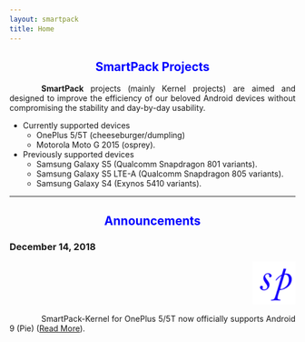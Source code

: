 ```yaml
---
layout: smartpack
title: Home
---
```


<style>
    tab1 { padding-left: 4em; }
</style>

<h2 style="color: blue; text-align: center">SmartPack Projects</h2>

<p style="text-align: justify;"><tab1><strong>SmartPack</strong> projects (mainly Kernel projects) are aimed and designed to improve the efficiency of our beloved Android devices without compromising the stability and day-by-day usability.</tab1></p>

* Currently supported devices
  * OnePlus 5/5T (cheeseburger/dumpling)
  * Motorola Moto G 2015 (osprey).
* Previously supported devices
  * Samsung Galaxy S5 (Qualcomm Snapdragon 801 variants).
  * Samsung Galaxy S5 LTE-A (Qualcomm Snapdragon 805 variants).
  * Samsung Galaxy S4 (Exynos 5410 variants).

<hr>

<h2 style="color: blue; text-align: center">Announcements</h2>

<h3 style="text-align: left">December 14, 2018</h3>
<p style="text-align: right;"><img src="https://github.com/SmartPack/SmartPack.github.io/blob/master/asset/pic009.png?raw=true" alt="" width="75" height="75" /></p>

<p style="text-align: justify;"><tab1>SmartPack-Kernel for OnePlus 5/5T now officially supports Android 9 (Pie) (<a href="{{ site.github.url }}/announcements">Read More</a>).</tab1></p>
